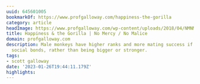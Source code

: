 ```yaml
---
uuid: 645601005
bookmarkOf: https://www.profgalloway.com/happiness-the-gorilla
category: article
headImage: https://www.profgalloway.com/wp-content/uploads/2018/04/NMNM-Week-72-blog-47.png
title: Happiness & the Gorilla | No Mercy / No Malice
domain: profgalloway.com
description: Male monkeys have higher ranks and more mating success if they have more
  social bonds, rather than being bigger or stronger.
tags:
- scott galloway
date: '2023-01-26T19:44:11.179Z'
highlights: 
---
```



